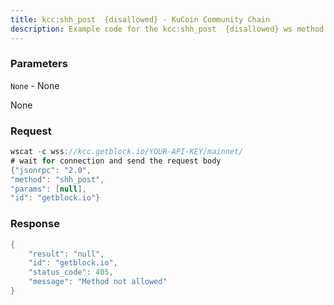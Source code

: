 ```yaml
---
title: kcc:shh_post  {disallowed} - KuCoin Community Chain
description: Example code for the kcc:shh_post  {disallowed} ws method. Сomplete guide on how to use kcc:shh_post  {disallowed} ws in GetBlock.io Web3 documentation.
---
```


### Parameters


`None` - None

None

### Request

``` java
wscat -c wss://kcc.getblock.io/YOUR-API-KEY/mainnet/ 
# wait for connection and send the request body 
{"jsonrpc": "2.0",
"method": "shh_post",
"params": [null],
"id": "getblock.io"}
```

###  Response

``` java
{
    "result": "null",
    "id": "getblock.io",
    "status_code": 405,
    "message": "Method not allowed"
}
```

